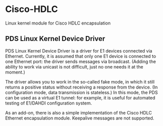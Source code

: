 # Cisco-HDLC

Linux kernel module for Cisco HDLC encapsulation

## PDS Linux Kernel Device Driver

PDS Linux Kernel Device Driver is a driver for E1 devices connected via
Ethernet. Currently, it is assumed that only one E1 device is connected to one
Ethernet port: the driver sends messages via broadcast. (Adding the ability to
work via unicast is not difficult, just no one needs it at the moment.)

The driver allows you to work in the so-called fake mode, in which it still
returns a positive status without receiving a response from the device. (In
configuration mode, data transmission is stateless.) In this mode, the PDS can
be used as a virtual E1 tunnel: for example, it is useful for automated testing
of E1/DAHDI configuration system.

As an add-on, there is also a simple implementation of the Cisco HDLC Ethernet
encapsulation module. Keepalive messages are not supported.
